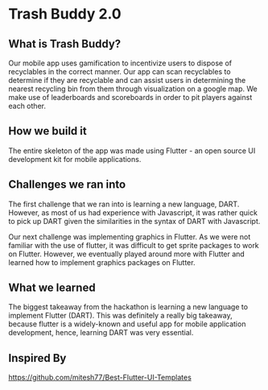 # Trash Buddy 2.0

## What is Trash Buddy?

Our mobile app uses gamification to incentivize users to dispose of recyclables in the correct manner. Our app can scan recyclables to determine if they are recyclable and can assist users in determining the nearest recycling bin from them through visualization on a  google map. We make use of leaderboards and scoreboards in order to pit players against each other.

## How we build it

The entire skeleton of the app was made using Flutter - an open source UI development kit for mobile applications. 

## Challenges we ran into

The first challenge that we ran into is learning a new language, DART. However, as most of us had experience with Javascript, it was rather quick to pick up DART given the similarities in the syntax of DART with Javascript. 

Our next challenge was implementing graphics in Flutter. As we were not familiar with the use of flutter, it was difficult to get sprite packages to work on Flutter. However, we eventually played around more with Flutter and learned how to implement graphics packages on Flutter. 


## What we learned

The biggest takeaway from the hackathon is learning a new language to implement Flutter (DART). This was definitely a really big takeaway, because flutter is a widely-known and useful app for mobile application development, hence, learning DART was very essential.


## Inspired By

https://github.com/mitesh77/Best-Flutter-UI-Templates
